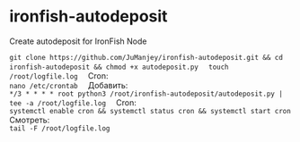 # ironfish-autodeposit
Create autodeposit for IronFish Node

`git clone https://github.com/JuManjey/ironfish-autodeposit.git && cd ironfish-autodeposit && chmod +x autodeposit.py  `
`touch /root/logfile.log  `
Cron:  
`nano /etc/crontab  `
Добавить:  
`*/3 * * * * root python3 /root/ironfish-autodeposit/autodeposit.py | tee -a /root/logfile.log  `
Cron:  
`systemctl enable cron && systemctl status cron && systemctl start cron  `
Смотреть:  
`tail -F /root/logfile.log  `
